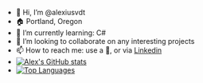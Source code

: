 - 👋 Hi, I’m @alexiusvdt
- 🏠 Portland, Oregon
- 🌱 I’m currently learning: C#
- 💞️ I’m looking to collaborate on any interesting projects
- 📫 How to reach me: use a 🔮, or via [Linkedin](https://www.linkedin.com/in/ajohns12/)
- [![Alex's GitHub stats](https://github-readme-stats.vercel.app/api?username=alexiusvdt&show_icons=true&theme=synthwave)](https://github.com/anuraghazra/github-readme-stats)
- [![Top Languages](https://github-readme-stats.vercel.app/api/top-langs/?username=alexiusvdt&show_icons=true&theme=synthwave&layout=compact)](https://github.com/anuraghazra/github-readme-stats)

<!---
alexiusvdt/alexiusvdt is a ✨ special ✨ repository because its `README.md` (this file) appears on your GitHub profile.
You can click the Preview link to take a look at your changes.
--->
